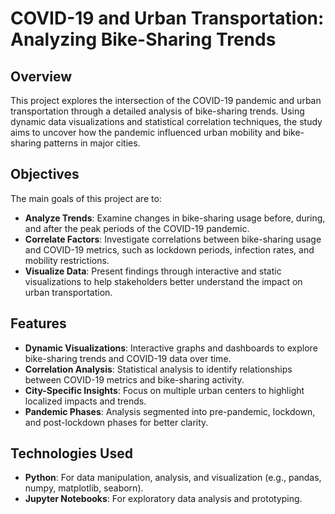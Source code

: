 # COVID-19 and Urban Transportation: Analyzing Bike-Sharing Trends

## Overview
This project explores the intersection of the COVID-19 pandemic and urban transportation through a detailed analysis of bike-sharing trends. Using dynamic data visualizations and statistical correlation techniques, the study aims to uncover how the pandemic influenced urban mobility and bike-sharing patterns in major cities.

## Objectives
The main goals of this project are to:
- **Analyze Trends**: Examine changes in bike-sharing usage before, during, and after the peak periods of the COVID-19 pandemic.
- **Correlate Factors**: Investigate correlations between bike-sharing usage and COVID-19 metrics, such as lockdown periods, infection rates, and mobility restrictions.
- **Visualize Data**: Present findings through interactive and static visualizations to help stakeholders better understand the impact on urban transportation.

## Features
- **Dynamic Visualizations**: Interactive graphs and dashboards to explore bike-sharing trends and COVID-19 data over time.
- **Correlation Analysis**: Statistical analysis to identify relationships between COVID-19 metrics and bike-sharing activity.
- **City-Specific Insights**: Focus on multiple urban centers to highlight localized impacts and trends.
- **Pandemic Phases**: Analysis segmented into pre-pandemic, lockdown, and post-lockdown phases for better clarity.

## Technologies Used
- **Python**: For data manipulation, analysis, and visualization (e.g., pandas, numpy, matplotlib, seaborn).
- **Jupyter Notebooks**: For exploratory data analysis and prototyping.

